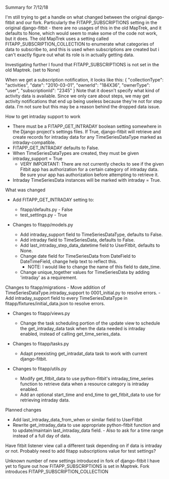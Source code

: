 Summary for 7/12/18

I'm still trying to get a handle on what changed between the original django-fitbit and our fork.
Particularly the FITAPP_SUBSCRIPTIONS setting in the original django-fitbit - there are no usages of this in the
old MapTrek, and it defaults to None, which would seem to make some of the code not work, but it does.
The old MapTrek uses a setting called FITAPP_SUBSCRIPTION_COLLECTION to enumerate what categories of data
to subscribe to, and this is used when subscriptions are created but i can't exactly figure out
what its role is in actually getting data.

Investigating further I found that FITAPP_SUBSCRIPTIONS is not set in the old Maptrek. (set to None)


When we get a subscription notification, it looks like this:
{
        "collectionType": "activities",
        "date": "2010-03-01",
        "ownerId": "184X36",
        "ownerType": "user",
        "subscriptionId": "2345"
    }
Note that it doesn't specify what kind of activity data is available. Since we only care about steps,
we may get activity notifications that end up being useless because they're not for step data. I'm not sure
but this may be a reason behind the dropped data issue.


How to get intraday support to work

- There must be a FITAPP_GET_INTRADAY boolean setting somewhere in the Django project's settings files.
If True, django-fitbit will retrieve and create records for intraday data for any TimeSeriesDataType marked
as intraday-compatible.
- FITAPP_GET_INTRADAY defaults to False.
- When TimeSeriesDataTypes are created, they must be given intraday_support = True
    - VERY IMPORTANT: There are not currently checks to see if the given Fitbit app has authorization for
    a certain category of intraday data. Be sure your app has authorization before attempting to retrieve it.
- Intraday TimeSeriesData instances will be marked with intraday = True.


What was changed
- Add FITAPP_GET_INTRADAY setting to:
    - fitapp/defaults.py - False
    - test_settings.py - True

- Changes to fitapp/models.py
    - Add intraday_support field to TimeSeriesDataType, defaults to False.
    - Add intraday field to TimeSeriesData, defaults to False.
    - Add last_intraday_step_data_datetime field to UserFitbit, defaults to None.
    - Change date field for TimeSeriesData from DateField to DateTimeField, change help text to reflect this.
        - NOTE: I would like to change the name of this field to date_time.
    - Change unique_together values for TimeSeriesData by adding 'intraday' as a requirement.

Changes to fitapp/migrations
    - Move addition of TimeSeriesDataType.intraday_support to 0001_initial.py to resolve errors.
    - Add intraday_support field to every TimeSeriesDataType in fitapp/fixtures/initial_data.json to resolve errors.

- Changes to fitapp/views.py
    - Change the task scheduling portion of the update view to schedule the get_intraday_data task
    when the data needed is intraday enabled, instead of calling get_time_series_data.

- Changes to fitapp/tasks.py
    - Adapt preexisting get_intradat_data task to work with current django-fitbit.

- Changes to fitapp/utils.py
    - Modify get_fitbit_data to use python-fitbit's intraday_time_series function to retrieve data when
    a resource category is intraday enabled.
   - Add an optional start_time and end_time to get_fitbit_data to use for retrieving intraday data.


Planned changes

- Add last_intraday_data_from_when or similar field to UserFitbit
- Rewrite get_intraday_data to use appropriate python-fitbit function and to update/maintain last_intraday_data field.
        - Also to ask for a time range instead of a full day of data. 

Have fitbit listener view call a different task depending on if data is intraday or not.
Probably need to add fitapp subscriptions value for test settings?




Unknown number of new settings introduced in fork of django-fitbit
I have yet to figure out how FITAPP_SUBSCRIPTIONS is set in Maptrek.
Fork introduces FITAPP_SUBSCRIPTION_COLLECTION
